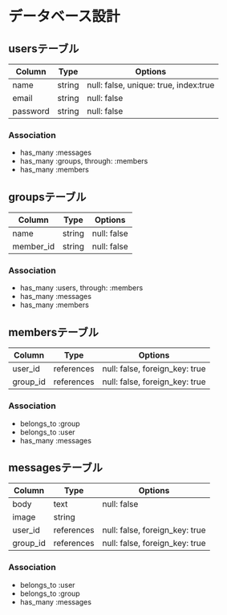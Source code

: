 # データベース設計

## usersテーブル

|Column|Type|Options|
|------|----|-------|
|name|string|null: false, unique: true, index:true|
|email|string|null: false|
|password|string|null: false|

### Association
- has_many :messages
- has_many :groups, through: :members
- has_many :members

## groupsテーブル

|Column|Type|Options|
|------|----|-------|
|name|string|null: false|
|member_id|string|null: false|

### Association
- has_many :users, through: :members
- has_many :messages
- has_many :members

## membersテーブル

|Column|Type|Options|
|------|----|-------|
|user_id|references|null: false, foreign_key: true|
|group_id|references|null: false, foreign_key: true|

### Association
- belongs_to :group
- belongs_to :user
- has_many :messages

## messagesテーブル

|Column|Type|Options|
|------|----|-------|
|body|text|null: false|
|image|string|
|user_id|references|null: false, foreign_key: true|
|group_id|references|null: false, foreign_key: true|

### Association
- belongs_to :user
- belongs_to :group
- has_many :messages
